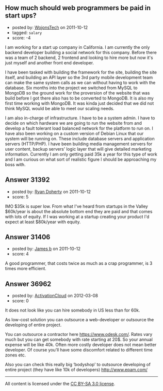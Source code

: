 ## How much should web programmers be paid in start ups?

- posted by: [WojonsTech](https://stackexchange.com/users/-1/13810-wojonstech) on 2011-10-12
- tagged: `salary`
- score: -4

I am working for a start up company in California. I am currently the only backend developer building a social network for this company. Before there was a team of 2 backend, 2 frontend and looking to hire more but now it's just myself and another front end developer. 

I have been tasked with building the framework for the site, building the site itself, and building an API layer so the 3rd party mobile development team can make the same system calls as we can without having to work with the database. Six months into the project we switched from MySQL to MongoDB so the ground work for the proversion of the website that was build before I got there also has to be converted to MongoDB. It is also my first time working with MongoDB. It was kinda just decided that we did not think MySQL would be able to meet our scaling needs.

I am also in-charge of infrastructure. I have to be a system admin. I have to decide on which hardware we are going to run the website from and develop a fault tolerant load balanced network for the platform to run on. I have also been working on a custom version of Debian Linux that our system will be running on. These include database servers and application servers (HTTP/PHP). I have been building media management servers for user content, backup servers' logic layer that will give detailed marketing information. Currently I am only getting paid 35k a year for this type of work and I am curious on what sort of realistic figure I should be approaching my boss with.


## Answer 31392

- posted by: [Ryan Doherty](https://stackexchange.com/users/-1/9590-ryan-doherty) on 2011-10-12
- score: 5

IMO $35k is super low. From what I've heard from startups in the Valley $60k/year is about the absolute bottom end they are paid and that comes with lots of equity. If I was working at a startup creating your product I'd expect at least $80k/year with equity. 


## Answer 31406

- posted by: [James b](https://stackexchange.com/users/-1/13319-james-b) on 2011-10-12
- score: 4

A good programmer, that costs twice as much as a crap programmer, is 3 times more efficient.


## Answer 36962

- posted by: [ActivationCloud](https://stackexchange.com/users/-1/16565-activationcloud) on 2012-03-08
- score: 0

It does not look like you can hire somebody in US less than for 60k.

As low-cost solution you can outsource a web-developer or outsource the developing of entire project. 

You can outsource a contractor here https://www.odesk.com/. Rates vary much but you can get somebody with rate starting at 20$. So your annual expense will be like 40k.  Often more costly developer does not mean better developer. Of course you’ll have some discomfort related to different time zones etc. 

Also you can check this really big ‘bodyshop’ to outsource developing of entire project (they have like 10k of developers) http://www.epam.com/




---

All content is licensed under the [CC BY-SA 3.0 license](https://creativecommons.org/licenses/by-sa/3.0/).
